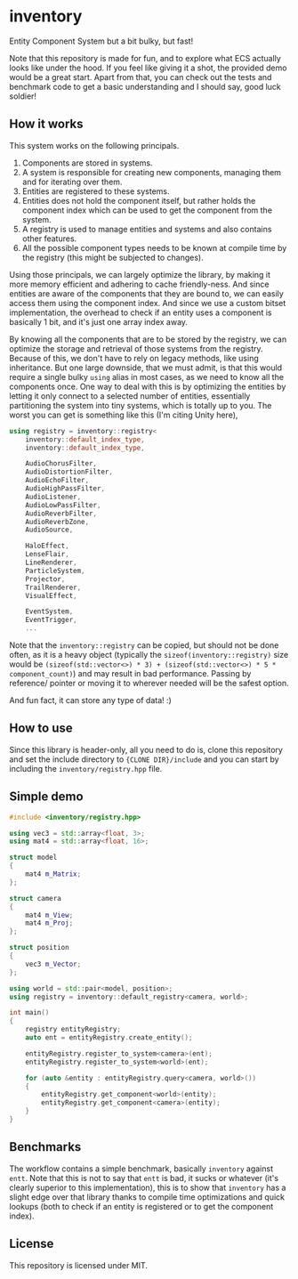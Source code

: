 # inventory

Entity Component System but a bit bulky, but fast!

Note that this repository is made for fun, and to explore what ECS actually looks like under the hood. If you feel like giving it a shot, the
provided demo would be a great start. Apart from that, you can check out the tests and benchmark code to get a basic understanding and I should
say, good luck soldier!

## How it works

This system works on the following principals.

1. Components are stored in systems.
2. A system is responsible for creating new components, managing them and for iterating over them.
3. Entities are registered to these systems.
4. Entities does not hold the component itself, but rather holds the component index which can be used to get the component from the system.
5. A registry is used to manage entities and systems and also contains other features.
6. All the possible component types needs to be known at compile time by the registry (this might be subjected to changes).

Using those principals, we can largely optimize the library, by making it more memory efficient and adhering to cache friendly-ness. And
since entities are aware of the components that they are bound to, we can easily access them using the component index. And since we use
a custom bitset implementation, the overhead to check if an entity uses a component is basically 1 bit, and it's just one array index away.

By knowing all the components that are to be stored by the registry, we can optimize the storage and retrieval of those systems from the
registry. Because of this, we don't have to rely on legacy methods, like using inheritance. But one large downside, that we must admit,
is that this would require a single bulky `using` alias in most cases, as we need to know all the components once. One way to deal with this
is by optimizing the entities by letting it only connect to a selected number of entities, essentially partitioning the system into tiny
systems, which is totally up to you. The worst you can get is something like this (I'm citing Unity here),

```cpp
using registry = inventory::registry<
    inventory::default_index_type,
    inventory::default_index_type, 

    AudioChorusFilter,
    AudioDistortionFilter,
    AudioEchoFilter,
    AudioHighPassFilter,
    AudioListener,
    AudioLowPassFilter,
    AudioReverbFilter,
    AudioReverbZone,
    AudioSource,

    HaloEffect,
    LenseFlair,
    LineRenderer,
    ParticleSystem,
    Projector, 
    TrailRenderer,
    VisualEffect,

    EventSystem,
    EventTrigger,
    ...
```

Note that the `inventory::registry` can be copied, but should not be done often, as it is a heavy object (typically the `sizeof(inventory::registry)`
size would be `(sizeof(std::vector<>) * 3) + (sizeof(std::vector<>) * 5 * component_count)`) and may result in bad performance. Passing by
reference/ pointer or moving it to wherever needed will be the safest option.

And fun fact, it can store any type of data! :)

## How to use

Since this library is header-only, all you need to do is, clone this repository and set the include
directory to `{CLONE DIR}/include` and you can start by including the `inventory/registry.hpp` file.

## Simple demo

```cpp
#include <inventory/registry.hpp>

using vec3 = std::array<float, 3>;
using mat4 = std::array<float, 16>;

struct model
{
    mat4 m_Matrix;
};

struct camera
{
    mat4 m_View;
    mat4 m_Proj;
};

struct position
{
    vec3 m_Vector;
};

using world = std::pair<model, position>;
using registry = inventory::default_registry<camera, world>;

int main()
{
    registry entityRegistry;
    auto ent = entityRegistry.create_entity();

    entityRegistry.register_to_system<camera>(ent);
    entityRegistry.register_to_system<world>(ent);

    for (auto &entity : entityRegistry.query<camera, world>())
    {
        entityRegistry.get_component<world>(entity);
        entityRegistry.get_component<camera>(entity);
    }
}
```

## Benchmarks

The workflow contains a simple benchmark, basically `inventory` against `entt`. Note that this is not to say that `entt` is bad,
it sucks or whatever (it's clearly superior to this implementation), this is to show that `inventory` has a slight edge over that
library thanks to compile time optimizations and quick lookups (both to check if an entity is registered or to get the component index).

## License

This repository is licensed under MIT.
